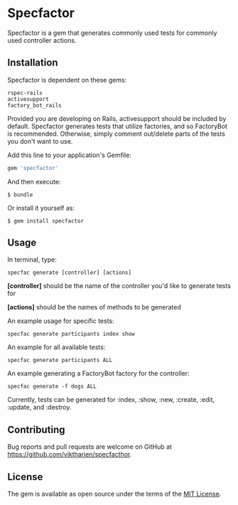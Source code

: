 # Specfactor

Specfactor is a gem that generates commonly used tests for commonly used controller actions.

## Installation

Specfactor is dependent on these gems: 

    rspec-rails
    activesupport
    factory_bot_rails
    
Provided you are developing on Rails, activesupport should be included by default.
Specfactor generates tests that utilize factories, and so FactoryBot is recommended. Otherwise, simply comment out/delete parts of the tests you don't want to use.

Add this line to your application's Gemfile:

```ruby
gem 'specfactor'
```

And then execute:

    $ bundle

Or install it yourself as:

    $ gem install specfactor

## Usage

In terminal, type:

    specfac generate [controller] [actions]
    
__[controller]__ should be the name of the controller you'd like to generate tests for

__[actions]__ should be the names of methods to be generated

An example usage for specific tests:

    specfac generate participants index show
    
An example for all available tests:
    
    specfac generate participants ALL
    
An example generating a FactoryBot factory for the controller:

    specfac generate -f dogs ALL
    
Currently, tests can be generated for :index, :show, :new, :create, :edit, :update, and :destroy.

## Contributing

Bug reports and pull requests are welcome on GitHub at https://github.com/viktharien/specfacthor.

## License

The gem is available as open source under the terms of the [MIT License](https://opensource.org/licenses/MIT).
